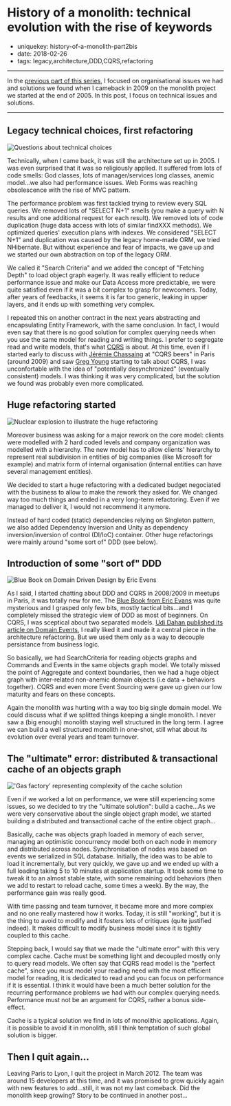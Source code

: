 History of a monolith: technical evolution with the rise of keywords
====================================================================

- uniquekey: history-of-a-monolith-part2bis
- date: 2018-02-26
- tags: legacy,architecture,DDD,CQRS,refactoring

-------------------------------

In the [previous part of this series](/en/blog/2018/01-history-of-a-monolith-part2/), I focused on organisational issues we had and solutions we found when I cameback in 2009 on the monolith project we started at the end of 2005. In this post, I focus on technical issues and solutions.

-------------------------------

## Legacy technical choices, first refactoring

<img alt="Questions about technical choices" src="/images/wondering.jpg" class="img-float-left"/>

Technically, when I came back, it was still the architecture set up in 2005. I was even surprised that it was so religiously applied. It suffered from lots of code smells: God classes, lots of manager/services long classes, anemic model...we also had performance issues. Web Forms was reaching obsolescence with the rise of MVC pattern.

The performance problem was first tackled trying to review every SQL queries. We removed lots of "SELECT N+1" smells (you make a query with N results and one additional request for each result). We removed lots of code duplication (huge data access with lots of similar findXXX methods). We optimized queries' execution plans with indexes. We considered "SELECT N+1" and duplication was caused by the legacy home-made ORM, we tried NHibernate. But without experience and fear of impacts, we gave up and we started our own abstraction on top of the legacy ORM. 

We called it "Search Criteria" and we added the concept of "Fetching Depth" to load object graph eagerly. It was really efficient to reduce performance issue and make our Data Access more predictable, we were quite satisfied even if it was a bit complex to grasp for newcomers. Today, after years of feedbacks, it seems it is far too generic, leaking in upper layers, and it ends up with something very complex.

I repeated this on another contract in the next years abstracting and encapsulating Entity Framework, with the same conclusion. In fact, I would even say that there is no good solution for complex querying needs when you use the same model for reading and writing things. I prefer to segregate read and write models, that's what [CQRS](https://cqrs.wordpress.com/documents/cqrs-introduction/) is about. At this time, even if I started early to discuss with [Jérémie Chassaing](https://twitter.com/thinkb4coding) at "CQRS beers" in Paris (around 2009) and saw [Greg Young](https://twitter.com/gregyoung) starting to talk about CQRS, I was unconfortable with the idea of "potentially desynchronized" (eventually consistent) models. I was thinking it was very complicated, but the solution we found was probably even more complicated.

## Huge refactoring started

<img alt="Nuclear explosion to illustrate the huge refactoring" src="/images/nuclear-explosion.png" class="img-float-left"/>

Moreover business was asking for a major rework on the core model: clients were modelled with 2 hard coded levels and company organization was modelled with a hierarchy. The new model has to allow clients' hierarchy to represent real subdivision in entities of big companies (like Microsoft for example) and matrix form of internal organisation (internal entities can have several management entities).

We decided to start a huge refactoring with a dedicated budget negociated with the business to allow to make the rework they asked for. We changed way too much things and ended in a very long-term refactoring. Even if we managed to deliver it, I would not recommend it anymore.

Instead of hard coded (static) dependencies relying on Singleton pattern, we also added Dependency Inversion and Unity as dependency inversion/inversion of control (DI/IoC) container. Other huge refactorings were mainly around "some sort of" DDD (see below).

## Introduction of some "sort of" DDD

<img alt="Blue Book on Domain Driven Design by Eric Evens" src="/images/ddd.jpg" class="img-float-left"/>

As I said, I started chatting about DDD and CQRS in 2008/2009 in meetups in Paris, it was totally new for me. The [Blue Book from Eric Evans]() was quite mysterious and I grasped only few bits, mostly tactical bits...and I completely missed the strategic view of DDD as most of  beginners. On CQRS, I was sceptical about two separated models. [Udi Dahan published its article on Domain Events](), I really liked it and made it a central piece in the architecture refactoring. But we used them only as a way to decouple persistance from business logic. 

So basically, we had SearchCriteria for reading objects graphs and Commands and Events in the same objects graph model. We totally missed the point of Aggregate and context boundaries, then we had a huge object graph with inter-related non-anemic domain objects (i.e data + behaviors together). CQRS and even more Event Sourcing were gave up given our low maturity and fears on these concepts.

Again the monolith was hurting with a way too big single domain model. We could discuss what if we splitted things keeping a single monolith. I never saw a (big enough) monolith staying well structured in the long term. I agree we can build a well structured monolith in one-shot, still what about its evolution over everal years and team turnover.

## The "ultimate" error: distributed & transactional cache of an objects graph

<img alt="'Gas factory' representing complexity of the cache solution" src="/images/gas-factory.jpg" class="img-float-left"/>

Even if we worked a lot on performance, we were still experiencing some issues, so we decided to try the "ultimate solution": build a cache...As we were very conservative about the single object graph model, we started building a distributed and transactional cache of the entire object graph...

Basically, cache was objects graph loaded in memory of each server, managing an optimistic concurrency model both on each node in memory and distributed across nodes. Synchronisation of nodes was based on events we serialized in SQL database. Initially, the idea was to be able to load it incrementally, but very quickly, we gave up and we ended up with a full loading taking 5 to 10 minutes at application startup. It took some time to tweak it to an almost stable state, with some remaining odd behaviors (then we add to restart to reload cache, some times a week). By the way, the performance gain was really good.

With time passing and team turnover, it became more and more complex and no one really mastered how it works. Today, it is still "working", but it is the thing to avoid to modify and it fosters lots of critiques (quite justified indeed). It makes difficult to modify business model since it is tightly coupled to this cache.

Stepping back, I would say that we made the "ultimate error" with this very complex cache. Cache must be something light and decoupled mostly only to query read models. We often say that CQRS read model is the "perfect cache", since you must model your reading need with the most efficient model for reading, it is dedicated to read and you can focus on performance if it is essential. I think it would have been a much better solution for the recurring performance problems we had with our complex querying needs. Performance must not be an argument for CQRS, rather a bonus side-effect.

Cache is a typical solution we find in lots of monolithic applications. Again, it is possible to avoid it in monolith, still I think temptation of such global solution is bigger.

## Then I quit again...

Leaving Paris to Lyon, I quit the project in March 2012. The team was around 15 developers at this time, and it was promised to grow quickly again with new features to add...still, it was not my last comeback. Did the monolith keep growing? Story to be continued in another post...
